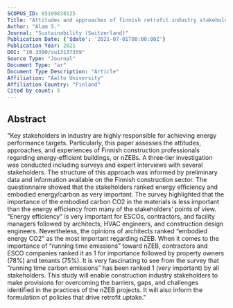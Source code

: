 ```yaml
---
SCOPUS_ID: 85109838125
Title: "Attitudes and approaches of finnish retrofit industry stakeholders toward achieving nearly zero‐energy buildings"
Author: "Alam S."
Journal: "Sustainability (Switzerland)"
Publication Date: {'$date': '2021-07-01T00:00:00Z'}
Publication Year: 2021
DOI: "10.3390/su13137359"
Source Type: "Journal"
Document Type: "ar"
Document Type Description: "Article"
Affiliation: "Aalto University"
Affiliation Country: "Finland"
Cited by count: 5
---
```


## Abstract
"Key stakeholders in industry are highly responsible for achieving energy performance targets. Particularly, this paper assesses the attitudes, approaches, and experiences of Finnish construction professionals regarding energy‐efficient buildings, or nZEBs. A three‐tier investigation was conducted including surveys and expert interviews with several stakeholders. The structure of this approach was informed by preliminary data and information available on the Finnish construction sector. The questionnaire showed that the stakeholders ranked energy efficiency and embodied energy/carbon as very important. The survey highlighted that the importance of the embodied carbon CO2 in the materials is less important than the energy efficiency from many of the stakeholders’ points of view. “Energy efficiency” is very important for ESCOs, contractors, and facility managers followed by architects, HVAC engineers, and construction design engineers. Nevertheless, the opinions of architects ranked “embodied energy CO2” as the most important regarding nZEB. When it comes to the importance of “running time emissions” toward nZEB, contractors and ESCO companies ranked it as 1 for importance followed by property owners (78%) and tenants (75%). It is very fascinating to see from the survey that “running time carbon emissions” has been ranked 1 (very important) by all stakeholders. This study will enable construction industry stakeholders to make provisions for overcoming the barriers, gaps, and challenges identified in the practices of the nZEB projects. It will also inform the formulation of policies that drive retrofit uptake."
